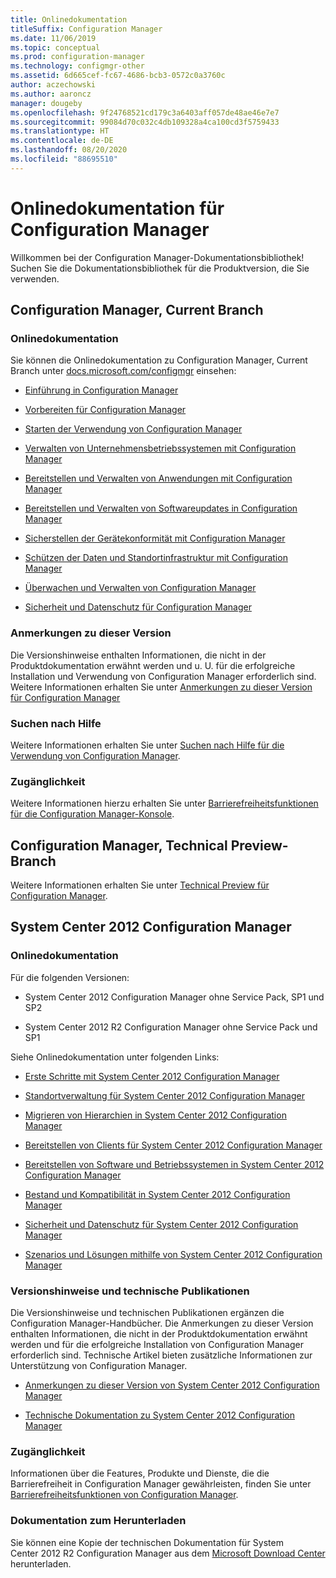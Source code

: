 ```yaml
---
title: Onlinedokumentation
titleSuffix: Configuration Manager
ms.date: 11/06/2019
ms.topic: conceptual
ms.prod: configuration-manager
ms.technology: configmgr-other
ms.assetid: 6d665cef-fc67-4686-bcb3-0572c0a3760c
author: aczechowski
ms.author: aaroncz
manager: dougeby
ms.openlocfilehash: 9f24768521cd179c3a6403aff057de48ae46e7e7
ms.sourcegitcommit: 99084d70c032c4db109328a4ca100cd3f5759433
ms.translationtype: HT
ms.contentlocale: de-DE
ms.lasthandoff: 08/20/2020
ms.locfileid: "88695510"
---
```

# <a name="online-documentation-for-configuration-manager"></a>Onlinedokumentation für Configuration Manager

<!-- this article is a placeholder for the historical CHM file, or F1 help, as all the versions used the same FWLINK to get to help. Due to that, this file is used to help redirect the reader to the product they want help with -->

Willkommen bei der Configuration Manager-Dokumentationsbibliothek! Suchen Sie die Dokumentationsbibliothek für die Produktversion, die Sie verwenden.

## <a name="configuration-manager-current-branch"></a>Configuration Manager, Current Branch

### <a name="online-documentation"></a>Onlinedokumentation

Sie können die Onlinedokumentation zu Configuration Manager, Current Branch unter [docs.microsoft.com/configmgr](/configmgr) einsehen:  

- [Einführung in Configuration Manager](../understand/introduction.md)  

- [Vorbereiten für Configuration Manager](../plan-design/get-ready.md)  

- [Starten der Verwendung von Configuration Manager](../servers/deploy/start-using.md)  

- [Verwalten von Unternehmensbetriebssystemen mit Configuration Manager](../../osd/understand/introduction-to-operating-system-deployment.md)  

- [Bereitstellen und Verwalten von Anwendungen mit Configuration Manager](../../apps/deploy-use/deploy-applications.md)  

- [Bereitstellen und Verwalten von Softwareupdates in Configuration Manager](../../sum/understand/software-updates-introduction.md)  

- [Sicherstellen der Gerätekonformität mit Configuration Manager](../../compliance/understand/ensure-device-compliance.md)  

- [Schützen der Daten und Standortinfrastruktur mit Configuration Manager](../../protect/understand/protect-data-and-site-infrastructure.md)  

- [Überwachen und Verwalten von Configuration Manager](../servers/manage/maintenance-tasks.md)  

- [Sicherheit und Datenschutz für Configuration Manager](../plan-design/security/security-and-privacy.md)  

### <a name="release-notes"></a>Anmerkungen zu dieser Version

Die Versionshinweise enthalten Informationen, die nicht in der Produktdokumentation erwähnt werden und u. U. für die erfolgreiche Installation und Verwendung von Configuration Manager erforderlich sind. Weitere Informationen erhalten Sie unter [Anmerkungen zu dieser Version für Configuration Manager](../servers/deploy/install/release-notes.md)  

### <a name="find-help"></a>Suchen nach Hilfe

Weitere Informationen erhalten Sie unter [Suchen nach Hilfe für die Verwendung von Configuration Manager](../understand/find-help.md).

### <a name="accessibility"></a>Zugänglichkeit

Weitere Informationen hierzu erhalten Sie unter [Barrierefreiheitsfunktionen für die Configuration Manager-Konsole](../understand/accessibility-features.md).

## <a name="configuration-manager-technical-preview-branch"></a>Configuration Manager, Technical Preview-Branch

Weitere Informationen erhalten Sie unter [Technical Preview für Configuration Manager](../get-started/technical-preview.md).  

## <a name="system-center-2012-configuration-manager"></a>System Center 2012 Configuration Manager

### <a name="online-documentation"></a>Onlinedokumentation

Für die folgenden Versionen:

- System Center 2012 Configuration Manager ohne Service Pack, SP1 und SP2  

- System Center 2012 R2 Configuration Manager ohne Service Pack und SP1  

Siehe Onlinedokumentation unter folgenden Links:  

- [Erste Schritte mit System Center 2012 Configuration Manager](/previous-versions/system-center/system-center-2012-R2/gg682144\(v=technet.10\))  

- [Standortverwaltung für System Center 2012 Configuration Manager](/previous-versions/system-center/system-center-2012-R2/gg681983\(v=technet.10\))  

- [Migrieren von Hierarchien in System Center 2012 Configuration Manager](/previous-versions/system-center/system-center-2012-R2/gg682006\(v=technet.10\))  

- [Bereitstellen von Clients für System Center 2012 Configuration Manager](/previous-versions/system-center/system-center-2012-R2/gg699391\(v=technet.10\))  

- [Bereitstellen von Software und Betriebssystemen in System Center 2012 Configuration Manager](/previous-versions/system-center/system-center-2012-R2/gg699393\(v=technet.10\))  

- [Bestand und Kompatibilität in System Center 2012 Configuration Manager](/previous-versions/system-center/system-center-2012-R2/gg682029\(v=technet.10\))  

- [Sicherheit und Datenschutz für System Center 2012 Configuration Manager](/previous-versions/system-center/system-center-2012-R2/gg682033\(v=technet.10\))  

- [Szenarios und Lösungen mithilfe von System Center 2012 Configuration Manager](/previous-versions/system-center/system-center-2012-R2/jj884163\(v=technet.10\))  

### <a name="release-notes-and-technical-publications"></a>Versionshinweise und technische Publikationen

Die Versionshinweise und technischen Publikationen ergänzen die Configuration Manager-Handbücher. Die Anmerkungen zu dieser Version enthalten Informationen, die nicht in der Produktdokumentation erwähnt werden und für die erfolgreiche Installation von Configuration Manager erforderlich sind. Technische Artikel bieten zusätzliche Informationen zur Unterstützung von Configuration Manager.  

- [Anmerkungen zu dieser Version von System Center 2012 Configuration Manager](/previous-versions/system-center/system-center-2012-R2/jj870706\(v=technet.10\))  

- [Technische Dokumentation zu System Center 2012 Configuration Manager](/previous-versions/system-center/system-center-2012-R2/hh531521\(v=technet.10\))  

### <a name="accessibility"></a>Zugänglichkeit

Informationen über die Features, Produkte und Dienste, die die Barrierefreiheit in Configuration Manager gewährleisten, finden Sie unter [Barrierefreiheitsfunktionen von Configuration Manager](/previous-versions/system-center/system-center-2012-R2/jj553406\(v=technet.10\)).

### <a name="downloadable-documentation"></a>Dokumentation zum Herunterladen

Sie können eine Kopie der technischen Dokumentation für System Center 2012 R2 Configuration Manager aus dem [Microsoft Download Center](https://www.microsoft.com/download/details.aspx?id=29901) herunterladen.